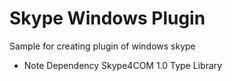 # Skype Windows Plugin
Sample for creating plugin of windows skype

- Note
Dependency Skype4COM 1.0 Type Library
